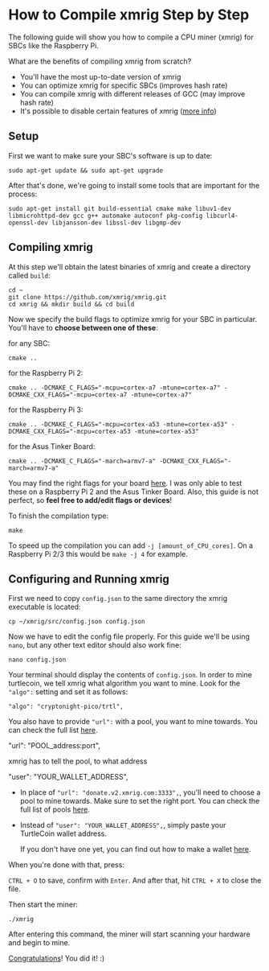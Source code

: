 # How to Compile xmrig Step by Step

The following guide will show you how to compile a CPU miner (xmrig) for SBCs like the Raspberry Pi.

What are the benefits of compiling xmrig from scratch?
  - You'll have the most up-to-date version of xmrig
  - You can optimize xmrig for specific SBCs (improves hash rate)
  - You can compile xmrig with different releases of GCC (may improve hash rate)
  - It's possible to disable certain features of xmrig ([more info](https://github.com/xmrig/xmrig/wiki/Ubuntu-Build#additional-cmake-options))
  
## Setup

First we want to make sure your SBC's software is up to date:

```
sudo apt-get update && sudo apt-get upgrade
```

After that's done, we're going to install some tools that are important for the process:

```
sudo apt-get install git build-essential cmake make libuv1-dev libmicrohttpd-dev gcc g++ automake autoconf pkg-config libcurl4-openssl-dev libjansson-dev libssl-dev libgmp-dev
```

## Compiling xmrig

At this step we'll obtain the latest binaries of xmrig and create a directory called `build`:

```
cd ~
git clone https://github.com/xmrig/xmrig.git
cd xmrig && mkdir build && cd build
```

Now we specify the build flags to optimize xmrig for your SBC in particular. You'll have to **choose between one of these**:

for any SBC:
```
cmake ..
```

for the Raspberry Pi 2:
```
cmake .. -DCMAKE_C_FLAGS="-mcpu=cortex-a7 -mtune=cortex-a7" -DCMAKE_CXX_FLAGS="-mcpu=cortex-a7 -mtune=cortex-a7"
```

for the Raspberry Pi 3:
```
cmake .. -DCMAKE_C_FLAGS="-mcpu=cortex-a53 -mtune=cortex-a53" -DCMAKE_CXX_FLAGS="-mcpu=cortex-a53 -mtune=cortex-a53"
```

for the Asus Tinker Board:
```
cmake .. -DCMAKE_C_FLAGS="-march=armv7-a" -DCMAKE_CXX_FLAGS="-march=armv7-a"

```

You may find the right flags for your board [here](https://gist.github.com/fm4dd/c663217935dc17f0fc73c9c81b0aa845).
I was only able to test these on a Raspberry Pi 2 and the Asus Tinker Board. Also, this guide is not perfect, so **feel free to add/edit flags or devices**!

To finish the compilation type:

```
make
```

To speed up the compilation you can add `-j [amount_of_CPU_cores]`. On a Raspberry Pi 2/3 this would be `make -j 4` for example.

## Configuring and Running xmrig

First we need to copy `config.json` to the same directory the xmrig executable is located:

```
cp ~/xmrig/src/config.json config.json
```


Now we have to edit the config file properly. For this guide we'll be using `nano`, but any other text editor should also work fine:

```
nano config.json
```

Your terminal should display the contents of `config.json`. In order to mine turtlecoin, we tell xmrig what algorithm you want to mine. Look for the `"algo":` setting and set it as follows:

```
"algo": "cryptonight-pico/trtl",
```

You also have to provide `"url":` with a pool, you want to mine towards. You can check the full list [here](https://github.com/turtlecoin/turtlecoin/wiki/pools).

"url": "POOL_address:port",

xmrig has to tell the pool, to what address 

"user": "YOUR_WALLET_ADDRESS",


* In place of `"url": "donate.v2.xmrig.com:3333",`, you'll need to choose a pool to mine towards. Make sure to set the right port. You can check the full list of pools [here](Pools).

* Instead of `"user": "YOUR_WALLET_ADDRESS",`, simply paste your TurtleCoin wallet address.

  If you don't have one yet, you can find out how to make a wallet [here](https://github.com/turtlecoin/turtlecoin/wiki/Making-a-Wallet).

When you're done with that, press: 

`CTRL + O` to save, confirm with `Enter`. And after that, hit `CTRL + X` to close the file.

Then start the miner:

```
./xmrig
```

After entering this command, the miner will start scanning your hardware and begin to mine.

[Congratulations](https://www.youtube.com/watch?v=SC4xMk98Pdc)! You did it! :)
